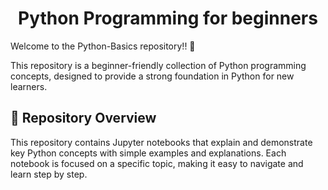 <h1 align="center"> Python Programming for beginners </h1>

Welcome to the Python-Basics repository!! 🎉

This repository is a beginner-friendly collection of Python programming concepts, designed to provide a strong foundation in Python for new learners.

## 📘 Repository Overview
This repository contains Jupyter notebooks that explain and demonstrate key Python concepts with simple examples and explanations. Each notebook is focused on a specific topic, making it easy to navigate and learn step by step.



